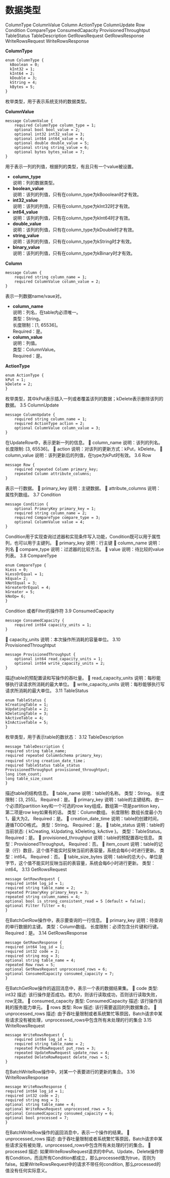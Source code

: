 # 数据类型

ColumnType
ColumnValue
Column
ActionType
ColumnUpdate
Row
Condition
CompareType
ConsumedCapacity
ProvisionedThroughtput
TableStatus
TableDescription
GetRowsRequest
GetRowsResponse
WriteRowsRequest
WriteRowsResponse


**ColumnType**
```
enum ColumnType {
  kBoolean = 0;
  kInt32 = 1;
  kInt64 = 2;
  kDouble = 3;
  kString = 4;
  kBytes = 5;
} 
```
枚举类型，用于表示系统支持的数据类型。

**ColumnValue**

```
message ColumnValue {
    required ColumnType column_type = 1;
    optional bool bool_value = 2;
    optional int32 int32_value = 3;
    optional int64 int64_value = 4;
    optional double double_value = 5;
    optional string string_value = 6;
    optional bytes bytes_value = 7;
}
```
用于表示一列的列值，根据列的类型，有且只有一个value被设置。
* **column_type**<br>
说明：列的数据类型。
* **boolean_value**<br>
说明：该列的列值，只有在column_type为kBooolean时才有效。
* **int32_value**<br>
说明：该列的列值，只有在column_type为kInt32时才有效。
* **int64_value**<br>
说明：该列的列值，只有在column_type为kInt64时才有效。
* **double_value**<br>
说明：该列的列值，只有在column_type为kDouble时才有效。
* **string_value**<br>
说明：该列的列值，只有在column_type为kString时才有效。
* **binary_value**<br>
说明：该列的列值，只有在column_type为kBinary时才有效。

**Column**

```
message Column {
    required string column_name = 1;
    required ColumnValue column_value = 2;
}
```

表示一列数据name/vaue对。

* **column_name**<br>
说明：列名，在table内必须唯一。<br>
类型：String。<br>
长度限制：[1, 65536]。<br>
Required：是。<br>
* **column_value**<br>
说明：列值。<br>
类型：ColumnValue。<br>
Required：是。<br>

**ActionType**

```
enum ActionType {
kPut = 1;
kDelete = 2;
}
```
枚举类型，其中kPut表示插入一列或者覆盖该列的数据；kDelete表示删除该列的数据。 
3.5	ColumnUpdate
```
message ColumnUpdate {
    required string column_name = 1;
    required ActionType action = 2;
    optional ColumnValue column_value = 3;
}
```
在UpdateRow中，表示更新一列的信息。
	column_name
说明：该列的列名。
长度限制: [3, 65536]。
	action
说明：对该列的更新方式：kPut，kDelete。
	column_value
说明：该列更新后的列值，在type为kPut时有效。
3.6	Row
```
message Row {
    required repeated Column primary_key;
    repeated Column attribute_columns;
}
```
表示一行数据。
	primary_key
说明：主键数据。
	attribute_columns
说明：属性列数组。
3.7	Condition
```
message Condition {
    optional PrimaryKey primary_key = 1;
    required string column_name = 2;
    required CompareType compare_type = 3;
    optional ColumnValue value = 4;
}
```
Condition用于实现查询过滤器和实现条件写入功能，Condition既可以用于属性列，也可以用于主键列。
	primary_key
说明：行主键
	column_name
说明：列名
	compare_type
说明：过滤器的比较方法。
	value
说明：待比较的value列表。
3.8	CompareType
```
enum CompareType {
kLess = 0;
kLessOrEqual = 1;
kEqual= 2;
kNotEqual = 3;
kGreaterOrEqual = 4;
kGreater = 5;
kNoOp= 6;
}
```
Condition 或者Filter的操作符
3.9	ConsumedCapacity
```
message ConsumedCapacity {
    required int64 capacity_units = 1;
}
```
	capacity_units
说明：本次操作所消耗的容量单位。
3.10	ProvisionedThroughtput
```
message ProvisionedThroughput {
    optional int64 read_capacity_units = 1;
    optional int64 write_capacity_units = 2;
}
```
描述table的预配置读和写操作的吞吐量。
	read_capacity_units
说明：每秒能够执行读请求所消耗的最大单位。
	write_capacity_units
说明：每秒能够执行写请求所消耗的最大单位。
3.11	TableStatus
```
enum TableStatus {
kCreatingTable = 1;
kUpdatingTable = 2;
kDeletingTable = 3;
kActiveTable = 4;
kInActiveTable = 5;
}
```
枚举类型，用于表示table的数状态：
3.12	TableDescription
```
message TableDescription {
required string table_name;
required repeated ColumnSchema primary_key;
required string creation_date_time；
required TableStatus table_status
ProvisionedThroughput provisioned_throughtput;
long item_count;
long table_size_count
}
```
描述table的结构信息。
	table_name
说明：table的名称。
类型：String。
长度限制：[3, 255]。
Required：是。
	primary_key
说明：table的主键结构，由一个必须的partition key和一个可选的row key组成，数组第一项是partition key，第二项是row key如果有的话。
类型：Column数组。
长度限制: 数组长度最小为1，最大为2。
Required：是。
	creation_date_time
说明：table的创建时间，遵循TODO格式。
类型：String。
Required：是。
	table_status
说明：table的当前状态: { kCreating, kUpdating, kDeleting, kActive }。
类型：TableStatus。
Required：是。
	provisioned_throughput
说明：table的预配置吞吐信息。
类型：ProvisionedThroughput。
Required：否。
	item_count
说明：table的记录（行）数目，这个值不能实时反映当前的表容量，系统会每6小时进行更新。
类型：int64。
Required：否。
	table_size_bytes
说明：table的总大小，单位是字节，这个值不能实时反映当前的表容量，系统会每6小时进行更新。
类型：int64。
3.13	GetRowsRequest
```
message GetRowsRequest {
required int64 log_id = 1;
required string table_name = 2;
repeated PrimaryKey primary_keys = 3;
repeated string column_names = 4;
optional bool is_strong_consistent_read = 5 [default = false];
optional Filter filter = 6;
}
```
在BatchGetRow操作中，表示要查询的一行信息。
	primary_key
	说明：待查询的单行数据的主键。
	类型：Column数组。
	长度限制：必须包含分片键和行键。
	Required：是。
3.14	GetRowsResponse
```
message GetRowsResponse {
required int64 log_id = 1;
required int32 code = 2;
required string msg = 3;
optional string table_name = 4;
repeated Row rows = 5;
optional GetRowsRequest unprocessed_rows = 6;
optional ConsumedCapacity consumed_capacity = 7;
}
```
在BatchGetRow操作的返回消息中，表示一个表的数据结果集。
	code
类型: int32
描述: 该行操作是否成功。若为0，则该行读取成功，否则该行读取失败，row无效。
	consumed_capacity
类型: ConsumedCapacity
描述: 该行操作消耗的服务能力单元。
	rows
类型: Row
描述: 该行需要返回的列数据集合。
	unprocessed_rows
描述: 由于吞吐量限制或者系统繁忙等原因，Batch请求中某些请求没有被处理，unprocessed_rows中包含所有未处理的行的集合
3.15	WriteRowsRequest
```
message WriteRowsRequest {
    required int64 log_id = 1;
	required string table_name = 2;
	repeated PutRowRequest put_rows = 3;
	repeated UpdateRowRequest update_rows = 4;
	repeated DeleteRowRequest delete_rows = 5;
}
```
在BatchWriteRow操作中，对某一个表要进行的更新的集合。
3.16	WriteRowsResponse
```
message WriteRowsResponse {
required int64 log_id = 1;
required int32 code = 2;
required string msg = 3;
optional string table_name = 4;
optional WriteRowsRequest unprocessed_rows = 5;
optional ConsumedCapacity consumed_capacity = 6;
optional bool processed = 7;
}
```
在BatchWriteRow操作的返回消息中，表示一个操作的结果。
	unprocessed_rows
描述: 由于吞吐量限制或者系统繁忙等原因，Batch请求中某些请求没有被处理，unprocessed_rows中包含所有未处理的行的集合。
	processed
描述: 如果WriteRowsRequest请求的中Put、Update、Delete操作带有Condition，而且所有Condition都成立，那么processed值为true，否则为false。如果WriteRowsRequest中的请求不带任何condition, 那么processed的值没有任何实际意义。
